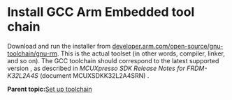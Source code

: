 # Install GCC Arm Embedded tool chain

Download and run the installer from [developer.arm.com/open-source/gnu-toolchain/gnu-rm](https://developer.arm.com/open-source/gnu-toolchain/gnu-rm). This is the actual toolset \(in other words, compiler, linker, and so on\). The GCC toolchain should correspond to the latest supported version , as described in *MCUXpresso SDK Release Notes for FRDM-K32L2A4S* \(document MCUXSDKK32L2A4SRN\) .

**Parent topic:**[Set up toolchain](../topics/set_up_toolchain.md)

